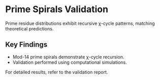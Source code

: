 # Prime Spirals Validation

Prime residue distributions exhibit recursive χ-cycle patterns, matching theoretical predictions.

## Key Findings
- Mod-14 prime spirals demonstrate χ-cycle recursion.
- Validation performed using computational simulations.

For detailed results, refer to the validation report.
